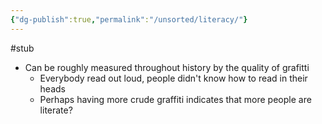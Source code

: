 ```yaml
---
{"dg-publish":true,"permalink":"/unsorted/literacy/"}
---
```



#stub


- Can be roughly measured throughout history by the quality of grafitti
	- Everybody read out loud, people didn't know how to read in their heads
	- Perhaps having more crude graffiti indicates that more people are literate?